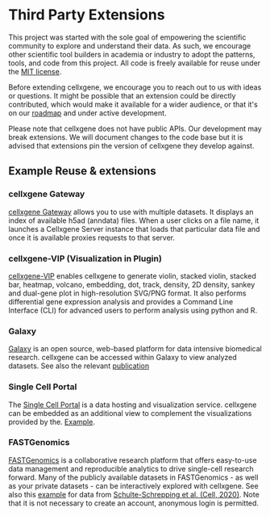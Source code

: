 # Third Party Extensions

This project was started with the sole goal of empowering the scientific community to explore and understand their data. As such, we encourage other scientific tool builders in academia or industry to adopt the patterns, tools, and code from this project. All code is freely available for reuse under the [MIT license](https://opensource.org/licenses/MIT).

Before extending cellxgene, we encourage you to reach out to us with ideas or questions. It might be possible that an extension could be directly contributed, which would make it available for a wider audience, or that it's on our [roadmap](https://github.com/chanzuckerberg/cellxgene/blob/main/docs/posts/roadmap.md) and under active development.

Please note that cellxgene does not have public APIs. Our development may break extensions. We will document changes to the code base but it is advised that extensions pin the version of cellxgene they develop against.

## Example Reuse & extensions

### cellxgene Gateway

[cellxgene Gateway](https://github.com/Novartis/cellxgene-gateway) allows you to use with multiple datasets. It displays an index of available h5ad \(anndata\) files. When a user clicks on a file name, it launches a Cellxgene Server instance that loads that particular data file and once it is available proxies requests to that server.

### cellxgene-VIP \(Visualization in Plugin\)

[cellxgene-VIP](https://github.com/interactivereport/cellxgene_VIP) enables cellxgene to generate violin, stacked violin, stacked bar, heatmap, volcano, embedding, dot, track, density, 2D density, sankey and dual-gene plot in high-resolution SVG/PNG format. It also performs differential gene expression analysis and provides a Command Line Interface \(CLI\) for advanced users to perform analysis using python and R.

### Galaxy

[Galaxy](https://singlecell.usegalaxy.eu/) is an open source, web-based platform for data intensive biomedical research. cellxgene can be accessed within Galaxy to view analyzed datasets. See also the relevant [publication](https://www.biorxiv.org/content/10.1101/2020.06.06.137570v1.full.pdf)

### Single Cell Portal

The [Single Cell Portal](https://singlecell.broadinstitute.org/single_cell) is a data hosting and visualization service. cellxgene can be embedded as an additional view to complement the visualizations provided by the. [Example](https://singlecell.broadinstitute.org/single_cell/study/SCP807/atlas-of-healthy-and-shiv-infected-non-human-primate-lung-and-ileum-ace2-cells).

### FASTGenomics

[FASTGenomics](https://beta.fastgenomics.org/) is a collaborative research platform that offers easy-to-use data management and reproducible analytics to drive single-cell research forward. Many of the publicly available datasets in FASTGenomics - as well as your private datasets - can be interactively explored with cellxgene. See also this [example](https://beta.fastgenomics.org/datasets/detail-dataset-952687f71ef34322a850553c4a24e82e#Cellxgene) for data from [Schulte-Schrepping et al. \(Cell, 2020\)](https://beta.fastgenomics.org/p/schulte-schrepping_covid19). Note that it is not necessary to create an account, anonymous login is permitted.

